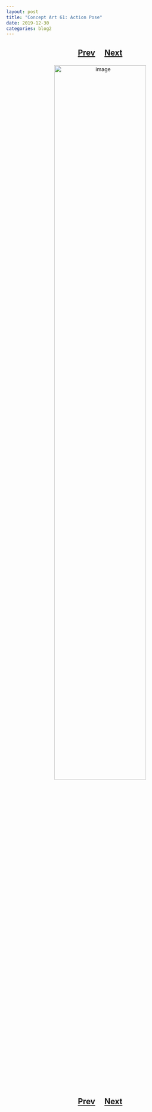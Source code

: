 ```yaml
---
layout: post
title: "Concept Art 61: Action Pose"
date: 2019-12-30
categories: blog2
---
```


<h2>
  <p style="text-align:center;">
    <a href="/wingsofthechorus/archive/2019/12/27/conceptart60">Prev</a>
    &nbsp;&nbsp;&nbsp;
    <a href="/wingsofthechorus/archive/2020/01/01/conceptart62">Next</a>
  </p>
</h2>

<p style="text-align:center;">
  <img src="/wingsofthechorus/images/conceptart/ca61.png" width="70%" alt="image"/>
</p>

<h2>
  <p style="text-align:center;">
    <a href="/wingsofthechorus/archive/2019/12/27/conceptart60">Prev</a>
    &nbsp;&nbsp;&nbsp;
    <a href="/wingsofthechorus/archive/2020/01/01/conceptart62">Next</a>
  </p>
</h2>
